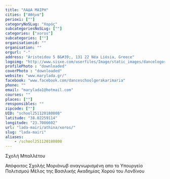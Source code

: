 ```yaml
---
title: "ΛΑΔΑ ΜΑΙΡΗ"
cities: ["Αθήνα"]
perioxi: [""]
categoryNoSLug: "Χορός"
subcategoriesNoSLug: [""]
categories: ["xoros"]
subcategories: [""]
organisationid: ""
organisation: ""
orgurl: "-"
address: "Aristeidou 5 B&#39;, 131 22 Néa Liósia, Greece"
logoimg: "http://www.sisxe.com/userfiles/Image/static_images/dancelogos/logo-mary.jpg"
profilePhoto : "downloaded"
coverPhoto : "downloaded"
website: "www.marylada.gr/"
facebook: "www.facebook.com/danceschoolgerakarimaria"
phone: ""
email: "marylada1@hotmail.com"
courses: ""
places: [""]
rensponsibles: ""
zipcode: [""]
UID: "school251120180808"
latitude: "38.02259114"
longitude: "23.7086602"
url: "lada-mairi/athina/xoros/"
slug: "lada-mairi"
aliases:
    - /school251120180808
---
```



Σχολή Μπαλλέτου

Απόφοιτος Σχολής Μοριάνωβ αναγνωρισμένη απο το Υπουργείο Πολιτισμού Μέλος της Βασιλικής Ακαδημίας Χορού του Λονδίνου